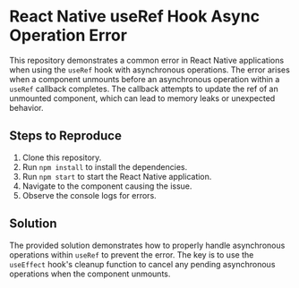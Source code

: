 # React Native useRef Hook Async Operation Error

This repository demonstrates a common error in React Native applications when using the `useRef` hook with asynchronous operations. The error arises when a component unmounts before an asynchronous operation within a `useRef` callback completes.  The callback attempts to update the ref of an unmounted component, which can lead to memory leaks or unexpected behavior.

## Steps to Reproduce

1. Clone this repository.
2. Run `npm install` to install the dependencies.
3. Run `npm start` to start the React Native application.
4. Navigate to the component causing the issue.
5. Observe the console logs for errors.

## Solution

The provided solution demonstrates how to properly handle asynchronous operations within `useRef` to prevent the error.  The key is to use the `useEffect` hook's cleanup function to cancel any pending asynchronous operations when the component unmounts.